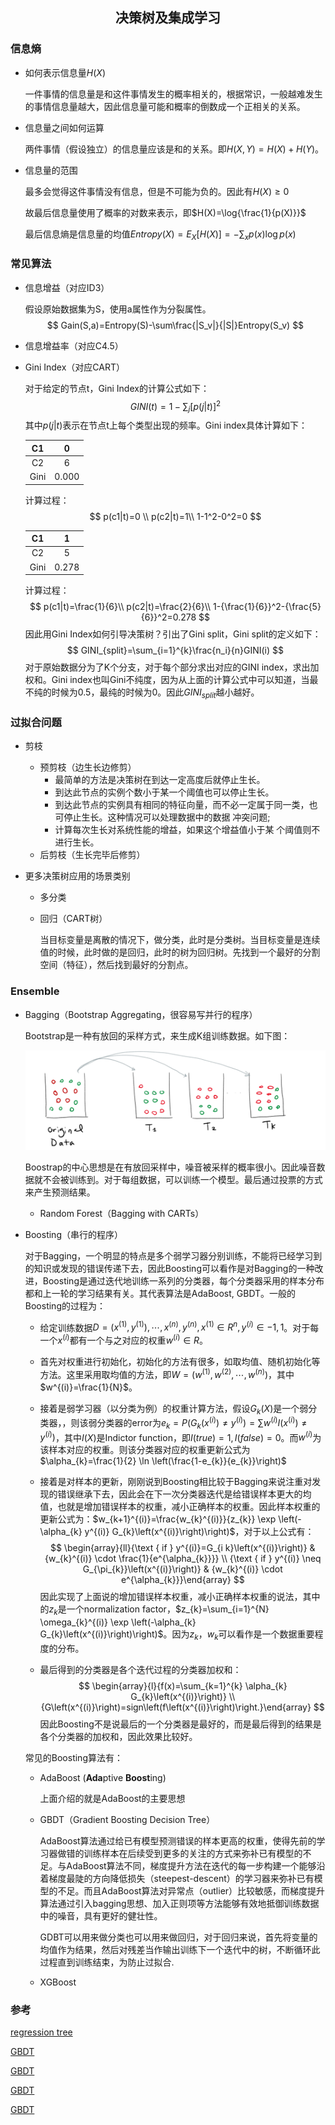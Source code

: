 ## <p align='center'>决策树及集成学习</p>

### 信息熵

- 如何表示信息量$H(X)$

  一件事情的信息量是和这件事情发生的概率相关的，根据常识，一般越难发生的事情信息量越大，因此信息量可能和概率的倒数成一个正相关的关系。

- 信息量之间如何运算

  两件事情（假设独立）的信息量应该是和的关系。即$H(X,Y)=H(X)+H(Y)$。

- 信息量的范围

  最多会觉得这件事情没有信息，但是不可能为负的。因此有$H(X)\ge0$

  故最后信息量使用了概率的对数来表示，即$H(X)=\log{\frac{1}{p(X)}}$

  最后信息熵是信息量的均值$Entropy(X)=E_X[H(X)]=-\sum_xp(x)\log p(x)$

### 常见算法

- 信息增益（对应ID3）

  假设原始数据集为S，使用a属性作为分裂属性。
  $$
  Gain(S,a)=Entropy(S)-\sum\frac{|S_v|}{|S|}Entropy(S_v)
  $$

- 信息增益率（对应C4.5）

  

- Gini Index（对应CART）

  对于给定的节点t，Gini Index的计算公式如下：
  $$
  GINI(t) = 1-\sum_j[p(j|t)]^2
  $$
  其中$p(j|t)$表示在节点t上每个类型出现的频率。Gini index具体计算如下：

  |  C1  |   0   |
  | :--: | :---: |
  |  C2  |   6   |
  | Gini | 0.000 |

  计算过程：
  $$
  p(c1|t)=0 \\
  p(c2|t)=1\\
  1-1^2-0^2=0
  $$

  |  C1  |   1   |
  | :--: | :---: |
  |  C2  |   5   |
  | Gini | 0.278 |

  计算过程：
  $$
  p(c1|t)=\frac{1}{6}\\
  p(c2|t)=\frac{2}{6}\\
  1-{\frac{1}{6}}^2-{\frac{5}{6}}^2=0.278
  $$
  因此用Gini Index如何引导决策树？引出了Gini split，Gini split的定义如下：
  $$
  GINI_{split}=\sum_{i=1}^{k}\frac{n_i}{n}GINI(i)
  $$
  对于原始数据分为了K个分支，对于每个部分求出对应的GINI index，求出加权和。Gini index也叫Gini不纯度，因为从上面的计算公式中可以知道，当最不纯的时候为0.5，最纯的时候为0。因此$GINI_{split}$越小越好。

### 过拟合问题

- 剪枝
  - 预剪枝（边生长边修剪）
    - 最简单的方法是决策树在到达一定高度后就停止生长。
    - 到达此节点的实例个数小于某一个阈值也可以停止生长。
    - 到达此节点的实例具有相同的特征向量，而不必一定属于同一类，也可停止生长。这种情况可以处理数据中的数据 冲突问题;
    - 计算每次生长对系统性能的增益，如果这个增益值小于某 个阈值则不进行生长。
  - 后剪枝（生长完毕后修剪）
- 更多决策树应用的场景类别

  - 多分类

  - 回归（CART树）

    当目标变量是离散的情况下，做分类，此时是分类树。当目标变量是连续值的时候，此时做的是回归，此时的树为回归树。先找到一个最好的分割空间（特征），然后找到最好的分割点。

### Ensemble

- Bagging（Bootstrap Aggregating，很容易写并行的程序）

  Bootstrap是一种有放回的采样方式，来生成K组训练数据。如下图：

  ![boostrap](./pics/0.png)

  

  Boostrap的中心思想是在有放回采样中，噪音被采样的概率很小。因此噪音数据就不会被训练到。对于每组数据，可以训练一个模型。最后通过投票的方式来产生预测结果。

  - Random Forest（Bagging with CARTs）

- Boosting（串行的程序）
  
  对于Bagging，一个明显的特点是多个弱学习器分别训练，不能将已经学习到的知识或发现的错误传递下去，因此Boosting可以看作是对Bagging的一种改进，Boosting是通过迭代地训练一系列的分类器，每个分类器采用的样本分布都和上一轮的学习结果有关。其代表算法是AdaBoost, GBDT。一般的Boosting的过程为：
  
  - 给定训练数据$D={(x^{(1)},y^{(1)}),\cdots,x^{(n)},y^{(n)}},x^{(1)}\in R^n,y^{(i)}\in{-1,1}$。对于每一个$x^{(i)}$都有一个与之对应的权重$w^{(i)}\in R$。
  
  - 首先对权重进行初始化，初始化的方法有很多，如取均值、随机初始化等方法。这里采用取均值的方法，即$W=(w^{(1)},w^{(2)},\cdots,w^{(n)})$，其中$w^{(i)}=\frac{1}{N}$。
  
  - 接着是弱学习器（以分类为例）的权重计算方法，假设$G_k(X)$是一个弱分类器，，则该弱分类器的error为$e_k=P(G_k(x^{(i)})\neq y^(i))=\sum w^{(i)}I(x^{(i)})\neq y^{(i)})$，其中$I(X)$是Indictor function，即$I(true)=1,I(false)=0$。而$w^{(i)}$为该样本对应的权重。则该分类器对应的权重更新公式为$\alpha_{k}=\frac{1}{2} \ln \left(\frac{1-e_{k}}{e_{k}}\right)$
  
  - 接着是对样本的更新，刚刚说到Boosting相比较于Bagging来说注重对发现的错误继承下去，因此会在下一次分类器迭代是给错误样本更大的均值，也就是增加错误样本的权重，减小正确样本的权重。因此样本权重的更新公式为：$w_{k+1}^{(i)}=\frac{w_{k}^{(i)}}{z_{k}} \exp \left(-\alpha_{k} y^{(i)} G_{k}\left(x^{(i)}\right)\right)$，对于以上公式有：
    $$
    \begin{array}{ll}{\text { if } y^{(i)}=G_{i k}\left(x^{(i)}\right)} & {w_{k}^{(i)} \cdot \frac{1}{e^{\alpha_{k}}}} \\ {\text { if } y^{(i)} \neq G_{\pi_{k}}\left(x^{(i)}\right)} & {w_{k}^{(i)} \cdot e^{\alpha_{k}}}\end{array}
    $$
    因此实现了上面说的增加错误样本权重，减小正确样本权重的说法，其中的$z_k$是一个normalization factor，$z_{k}=\sum_{i=1}^{N} \omega_{k}^{(i)} \exp \left(-\alpha_{k} G_{k}\left(x^{(i)}\right)\right)$。因为$z_k$，$w_k$可以看作是一个数据重要程度的分布。
  
  - 最后得到的分类器是各个迭代过程的分类器加权和：
    $$
    \begin{array}{l}{f(x)=\sum_{k=1}^{k} \alpha_{k} G_{k}\left(x^{(i)}\right)} \\ {G\left(x^{(i)}\right)=sign\left(f\left(x^{(i)}\right)\right.}\end{array}
    $$
    因此Boosting不是说最后的一个分类器是最好的，而是最后得到的结果是各个分类器的加权和，因此效果比较好。
  
  常见的Boosting算法有：
  
  - AdaBoost (**Ada**ptive **Boost**ing)
  
    上面介绍的就是AdaBoost的主要思想
  
  - GBDT（Gradient Boosting Decision Tree）
  
    AdaBoost算法通过给已有模型预测错误的样本更高的权重，使得先前的学习器做错的训练样本在后续受到更多的关注的方式来弥补已有模型的不足。与AdaBoost算法不同，梯度提升方法在迭代的每一步构建一个能够沿着梯度最陡的方向降低损失（steepest-descent）的学习器来弥补已有模型的不足。而且AdaBoost算法对异常点（outlier）比较敏感，而梯度提升算法通过引入bagging思想、加入正则项等方法能够有效地抵御训练数据中的噪音，具有更好的健壮性。
  
    GDBT可以用来做分类也可以用来做回归，对于回归来说，首先将变量的均值作为结果，然后对残差当作输出训练下一个迭代中的树，不断循环此过程直到训练结束，为防止过拟合.
  
  - XGBoost



### 参考

[regression tree](https://www.youtube.com/watch?v=g9c66TUylZ4)

[GBDT](https://www.zybuluo.com/yxd/note/611571)

[GBDT](https://www.youtube.com/watch?v=3CC4N4z3GJc&t=2s)

[GBDT](http://www.ccs.neu.edu/home/vip/teach/MLcourse/4_boosting/slides/gradient_boosting.pdf)

[GBDT](https://explained.ai/gradient-boosting/index.html)



